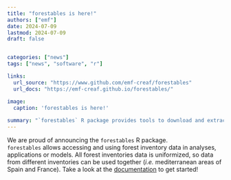 ```yaml
---
title: "forestables is here!"
authors: ["emf"]
date: 2024-07-09
lastmod: 2024-07-09
draft: false


categories: ["news"]
tags: ["news", "software", "r"]

links:
  url_source: "https://www.github.com/emf-creaf/forestables"
  url_docs: "https://emf-creaf.github.io/forestables/"

image:
  caption: 'forestables is here!'
  
summary: "`forestables` R package provides tools to download and extract tidy data from the US, France and Sapin forest inventories"  
---
```


We are proud of announcing the `forestables` R package.  
`forestables` allows accessing and using forest inventory data in analyses, applications or
models. All forest inventories data is uniformized, so data from different inventories can
be used together (*i.e.* mediterranean areas of Spain and France).
Take a look at the [documentation](https://emf-creaf.github.io/forestables/) to get started!